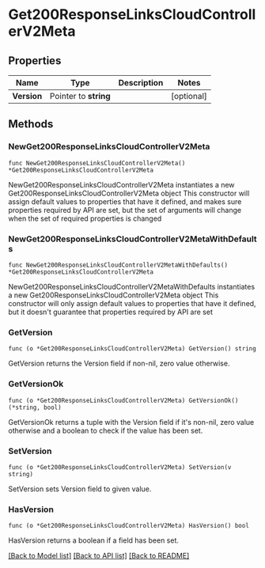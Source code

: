 # Get200ResponseLinksCloudControllerV2Meta

## Properties

Name | Type | Description | Notes
------------ | ------------- | ------------- | -------------
**Version** | Pointer to **string** |  | [optional] 

## Methods

### NewGet200ResponseLinksCloudControllerV2Meta

`func NewGet200ResponseLinksCloudControllerV2Meta() *Get200ResponseLinksCloudControllerV2Meta`

NewGet200ResponseLinksCloudControllerV2Meta instantiates a new Get200ResponseLinksCloudControllerV2Meta object
This constructor will assign default values to properties that have it defined,
and makes sure properties required by API are set, but the set of arguments
will change when the set of required properties is changed

### NewGet200ResponseLinksCloudControllerV2MetaWithDefaults

`func NewGet200ResponseLinksCloudControllerV2MetaWithDefaults() *Get200ResponseLinksCloudControllerV2Meta`

NewGet200ResponseLinksCloudControllerV2MetaWithDefaults instantiates a new Get200ResponseLinksCloudControllerV2Meta object
This constructor will only assign default values to properties that have it defined,
but it doesn't guarantee that properties required by API are set

### GetVersion

`func (o *Get200ResponseLinksCloudControllerV2Meta) GetVersion() string`

GetVersion returns the Version field if non-nil, zero value otherwise.

### GetVersionOk

`func (o *Get200ResponseLinksCloudControllerV2Meta) GetVersionOk() (*string, bool)`

GetVersionOk returns a tuple with the Version field if it's non-nil, zero value otherwise
and a boolean to check if the value has been set.

### SetVersion

`func (o *Get200ResponseLinksCloudControllerV2Meta) SetVersion(v string)`

SetVersion sets Version field to given value.

### HasVersion

`func (o *Get200ResponseLinksCloudControllerV2Meta) HasVersion() bool`

HasVersion returns a boolean if a field has been set.


[[Back to Model list]](../README.md#documentation-for-models) [[Back to API list]](../README.md#documentation-for-api-endpoints) [[Back to README]](../README.md)


